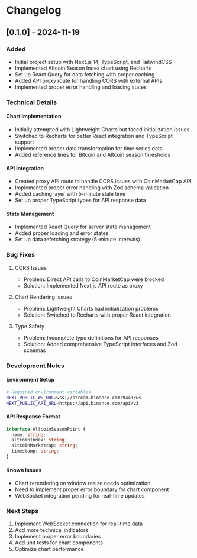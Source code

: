 # Changelog

## [0.1.0] - 2024-11-19

### Added
- Initial project setup with Next.js 14, TypeScript, and TailwindCSS
- Implemented Altcoin Season Index chart using Recharts
- Set up React Query for data fetching with proper caching
- Added API proxy route for handling CORS with external APIs
- Implemented proper error handling and loading states

### Technical Details

#### Chart Implementation
- Initially attempted with Lightweight Charts but faced initialization issues
- Switched to Recharts for better React integration and TypeScript support
- Implemented proper data transformation for time series data
- Added reference lines for Bitcoin and Altcoin season thresholds

#### API Integration
- Created proxy API route to handle CORS issues with CoinMarketCap API
- Implemented proper error handling with Zod schema validation
- Added caching layer with 5-minute stale time
- Set up proper TypeScript types for API response data

#### State Management
- Implemented React Query for server state management
- Added proper loading and error states
- Set up data refetching strategy (5-minute intervals)

### Bug Fixes
1. CORS Issues
   - Problem: Direct API calls to CoinMarketCap were blocked
   - Solution: Implemented Next.js API route as proxy

2. Chart Rendering Issues
   - Problem: Lightweight Charts had initialization problems
   - Solution: Switched to Recharts with proper React integration

3. Type Safety
   - Problem: Incomplete type definitions for API responses
   - Solution: Added comprehensive TypeScript interfaces and Zod schemas

### Development Notes

#### Environment Setup
```bash
# Required environment variables
NEXT_PUBLIC_WS_URL=wss://stream.binance.com:9443/ws
NEXT_PUBLIC_API_URL=https://api.binance.com/api/v3
```

#### API Response Format
```typescript
interface AltcoinSeasonPoint {
  name: string;
  altcoinIndex: string;
  altcoinMarketcap: string;
  timestamp: string;
}
```

#### Known Issues
- Chart rerendering on window resize needs optimization
- Need to implement proper error boundary for chart component
- WebSocket integration pending for real-time updates

### Next Steps
1. Implement WebSocket connection for real-time data
2. Add more technical indicators
3. Implement proper error boundaries
4. Add unit tests for chart components
5. Optimize chart performance 